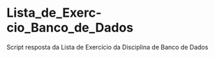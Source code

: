 # Lista_de_Exerc-cio_Banco_de_Dados
Script resposta da Lista de Exercício da Disciplina de Banco de Dados
